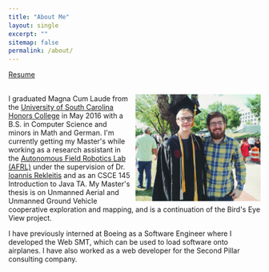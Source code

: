 ```yaml
---
title: "About Me"
layout: single
excerpt: ""
sitemap: false
permalink: /about/
---
```


<div id="be-a-good-pic" style="overflow: auto;">
<a href="../files/resume1.pdf">Resume</a><br /><br />

<p>
<img style="float: right; padding-left: 10px;" src="../images/shannon-photo-3.jpg" width="250px">

I graduated Magna Cum Laude from the <a href="http://schc.sc.edu/">University of South Carolina Honors College</a> in May 2016 with 
a B.S. in Computer Science and minors in Math and German. I'm currently 
getting my Master's while working as a research assistant in the 
<a href="http://afrl.cse.sc.edu/afrl/home/">Autonomous 
Field Robotics Lab (AFRL)</a> under the supervision of Dr. <a href="https://cse.sc.edu/~yiannisr/">Ioannis Rekleitis</a> and as an CSCE 145 Introduction to Java TA. 
My Master's thesis is on Unmanned Aerial and Unmanned Ground Vehicle cooperative exploration and mapping, and is a continuation of the Bird's Eye View project.</p>



<p>I have previously interned at Boeing as a Software Engineer where I developed the Web SMT, which can be used to load software onto airplanes. I have also worked as a web developer for the Second Pillar consulting company.</p>
</div>